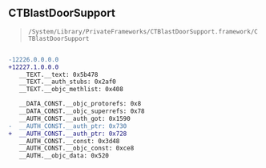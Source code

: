 ## CTBlastDoorSupport

> `/System/Library/PrivateFrameworks/CTBlastDoorSupport.framework/CTBlastDoorSupport`

```diff

-12226.0.0.0.0
+12227.1.0.0.0
   __TEXT.__text: 0x5b478
   __TEXT.__auth_stubs: 0x2af0
   __TEXT.__objc_methlist: 0x408

   __DATA_CONST.__objc_protorefs: 0x8
   __DATA_CONST.__objc_superrefs: 0x78
   __AUTH_CONST.__auth_got: 0x1590
-  __AUTH_CONST.__auth_ptr: 0x730
+  __AUTH_CONST.__auth_ptr: 0x728
   __AUTH_CONST.__const: 0x3d48
   __AUTH_CONST.__objc_const: 0xce8
   __AUTH.__objc_data: 0x520

```
